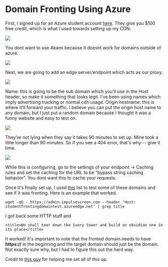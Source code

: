# Domain Fronting Using Azure

First, I signed up for an Azure student account [here](https://azure.microsoft.com/en-us/free/students/). They give you $100 free credit, which is what I used towards setting up my CDN. 

![](https://github.com/hmm14e/NetworkSecurity/blob/master/images/CDNProfile.png)

You dont want to use Akami because it doesnt work for domains outside of azure. 

![](https://github.com/hmm14e/NetworkSecurity/blob/master/images/ProfileOverview.png)

Next, we are going to add an edge server/endpoint which acts as our proxy. 

![](https://github.com/hmm14e/NetworkSecurity/blob/master/images/CreateEndpoint.png)

Name: this is going to be the sub domain which you’ll use in the Host header, so make it something that looks legit. I’ve been using names which imply advertising tracking or normal cdn usage.
Origin hostname: this is where it’ll forward your traffic.
I believe you can put the origin host name to any domain, but I just put a random domain because I thought it was a funny website and easy to test on.

![](https://github.com/hmm14e/NetworkSecurity/blob/master/images/Successful.png)

They're not lying when they say it takes 90 minutes to set up. Mine took a little longer than 90 minutes. So if you see a 404 error, that's why -- give it time. 

![](https://github.com/hmm14e/NetworkSecurity/blob/master/images/BypassCaching.png)

While this is configuring, go to the settings of your endpoint -> Caching rules and set the caching for the URL to be "bypass string caching behavior". You dont want this to cache your requests.

Once it's finally set up, I used [this](https://github.com/hmm14e/NetworkSecurity/blob/master/FontableAzureEdgeDomains) list to test some of these domains and see if it was fronting. Here is an example that worked. 

`wget -qO - https://admin.impulsescreen.com --header 'Host: studentfrontingdomaintest.azureedge.net' | grep title`

I got back some HTTP stuff and

`<title>We shall tear down the ivory tower and build an obsidian one in its place</title>`

It worked! It's important to note that the fronted domain needs to have **https://** in the beginning and the target domain should just be the domain. Not exactly sure why, but I had to figure this out the hard way. 






















Credit to [this guy](https://theobsidiantower.com/2017/07/24/d0a7cfceedc42bdf3a36f2926bd52863ef28befc.html) for helping me set all of this up. 
